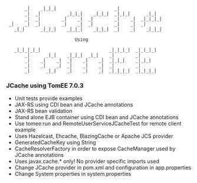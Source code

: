 ```
       _|    _|_|_|                      _|                      
       _|  _|          _|_|_|    _|_|_|  _|_|_|      _|_|        
       _|  _|        _|    _|  _|        _|    _|  _|_|_|_|      
 _|    _|  _|        _|    _|  _|        _|    _|  _|            
   _|_|      _|_|_|    _|_|_|    _|_|_|  _|    _|    _|_|_|      

                          Using

   _|_|_|_|_|                          _|_|_|_|  _|_|_|_|  
       _|      _|_|    _|_|_|  _|_|    _|        _|        
       _|    _|    _|  _|    _|    _|  _|_|_|    _|_|_|    
       _|    _|    _|  _|    _|    _|  _|        _|        
       _|      _|_|    _|    _|    _|  _|_|_|_|  _|_|_|_|  
```

### JCache using TomEE 7.0.3
* Unit tests provide examples
* JAX-RS using CDI bean and JCache annotations
* JAX-RS bean validation
* Stand alone EJB container using CDI bean and JCache annotations
* Use tomee:run and RemoteUserServiceJCacheTest for remote client example
* Uses Hazelcast, Ehcache, BlazingCache or Apache JCS provider
* GeneratedCacheKey using String
* CacheResolverFactory in order to expose CacheManager used by JCache annotations
* Uses javax.cache.* only! No provider specific imports used
* Change JCache provider in pom.xml and configuration in app.properties
* Change System properties in system.properties
